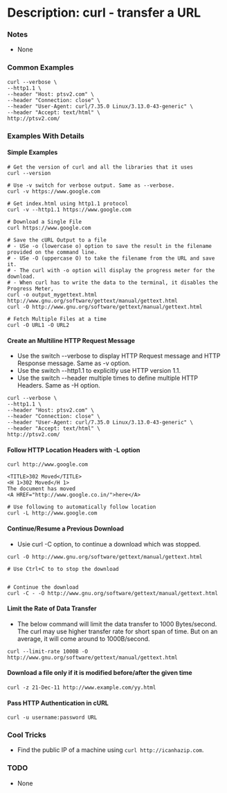 # Description: curl - transfer a URL

### Notes
* None

### Common Examples
``` 
curl --verbose \
--http1.1 \
--header "Host: ptsv2.com" \
--header "Connection: close" \
--header "User-Agent: curl/7.35.0 Linux/3.13.0-43-generic" \
--header "Accept: text/html" \
http://ptsv2.com/
```

### Examples With Details
#### Simple Examples
```
# Get the version of curl and all the libraries that it uses
curl --version

# Use -v switch for verbose output. Same as --verbose.
curl -v https://www.google.com

# Get index.html using http1.1 protocol
curl -v --http1.1 https://www.google.com

# Download a Single File
curl https://www.google.com

# Save the cURL Output to a file
# - USe -o (lowercase o) option to save the result in the filename provided on the command line.
# - USe -O (uppercase O) to take the filename from the URL and save it.
# - The curl with -o option will display the progress meter for the download.
# - When curl has to write the data to the terminal, it disables the Progress Meter,
curl -o output_mygettext.html http://www.gnu.org/software/gettext/manual/gettext.html
curl -O http://www.gnu.org/software/gettext/manual/gettext.html

# Fetch Multiple Files at a time
curl -O URL1 -O URL2
```

#### Create an Multiline HTTP Request Message
* Use the switch --verbose to display HTTP Request message and HTTP Response message. Same as -v option.
* Use the switch --http1.1 to explicitly use HTTP version 1.1.
* Use the switch --header multiple times to define multiple HTTP Headers.  Same as -H option.
```
curl --verbose \
--http1.1 \
--header "Host: ptsv2.com" \
--header "Connection: close" \
--header "User-Agent: curl/7.35.0 Linux/3.13.0-43-generic" \
--header "Accept: text/html" \
http://ptsv2.com/
```

#### Follow HTTP Location Headers with -L option
```
curl http://www.google.com

<TITLE>302 Moved</TITLE>
<H 1>302 Moved</H 1>
The document has moved
<A HREF="http://www.google.co.in/">here</A>

# Use following to automatically follow location
curl -L http://www.google.com
```

#### Continue/Resume a Previous Download
* Usie curl -C option, to continue a download which was stopped.
``` 
curl -O http://www.gnu.org/software/gettext/manual/gettext.html

# Use Ctrl+C to to stop the download


# Continue the download
curl -C - -O http://www.gnu.org/software/gettext/manual/gettext.html
```

#### Limit the Rate of Data Transfer
* The below command will limit the data transfer to 1000 Bytes/second. The curl may use higher transfer rate for short 
  span of time. But on an average, it will come around to 1000B/second.
``` 
curl --limit-rate 1000B -O http://www.gnu.org/software/gettext/manual/gettext.html
```

#### Download a file only if it is modified before/after the given time
``` 
curl -z 21-Dec-11 http://www.example.com/yy.html
```

#### Pass HTTP Authentication in cURL
``` 
curl -u username:password URL
```

### Cool Tricks
* Find the public IP of a machine using `curl http://icanhazip.com`.

### TODO
* None
